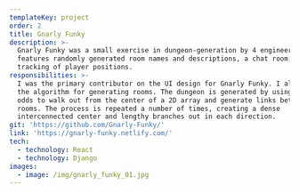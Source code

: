 ```yaml
---
templateKey: project
order: 2
title: Gnarly Funky
description: >-
  Gnarly Funky was a small exercise in dungeon-generation by 4 engineers. It
  features randomly generated room names and descriptions, a chat room, and
  tracking of player positions.
responsibilities: >-
  I was the primary contributor on the UI design for Gnarly Funky. I also wrote
  the algorithm for generating rooms. The dungeon is generated by using weighted
  odds to walk out from the center of a 2D array and generate links between
  rooms. The process is repeated a number of times, creating a dense
  interconnected center and lengthy branches out in each direction. 
git: 'https://github.com/Gnarly-Funky/'
link: 'https://gnarly-funky.netlify.com/'
tech:
  - technology: React
  - technology: Django
images:
  - image: /img/gnarly_funky_01.jpg
---
```


